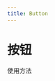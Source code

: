 ```yaml
---
title: Button
---
```


# 按钮

使用方法

<!-- 在md中使用vue组件：直接使用.vuepress/components下组件的文件名作为标签名 -->
<!-- <ClientOnly> -->
<button-demo></button-demo>
<!-- </ClientOnly> -->